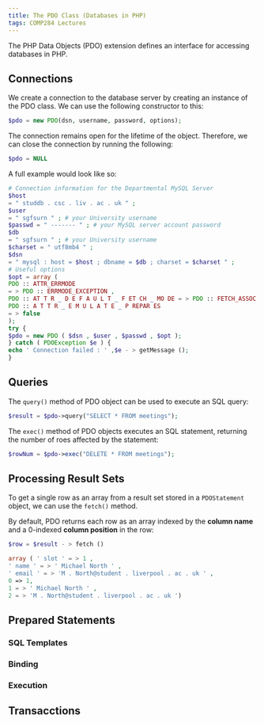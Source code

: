 ```yaml
---
title: The PDO Class (Databases in PHP)
tags: COMP284 Lectures
---
```

The PHP Data Objects (PDO) extension defines an interface for accessing databases in PHP.

## Connections
We create a connection to the database server by creating an instance of the PDO class. We can use the following constructor to this:

```php
$pdo = new PDO(dsn, username, password, options);
```

The connection remains open for the lifetime of the object. Therefore, we can close the connection by running the following:

```php
$pdo = NULL
```

A full example would look like so:

```php
# Connection information for the Departmental MySQL Server
$host
= " studdb . csc . liv . ac . uk " ;
$user
= " sgfsurn " ; # your University username
$passwd = " ------- " ; # your MySQL server account password
$db
= " sgfsurn " ; # your University username
$charset = " utf8mb4 " ;
$dsn
= " mysql : host = $host ; dbname = $db ; charset = $charset " ;
# Useful options
$opt = array (
PDO :: ATTR_ERRMODE
= > PDO :: ERRMODE_EXCEPTION ,
PDO :: AT T R _ D E F A U L T _ F ET CH _ MO DE = > PDO :: FETCH_ASSOC ,
PDO :: A T T R _ E M U L A T E _ P REPAR ES
= > false
);
try {
$pdo = new PDO ( $dsn , $user , $passwd , $opt );
} catch ( PDOException $e ) {
echo ' Connection failed : ' ,$e - > getMessage ();
}
```

## Queries
The `query()` method of PDO object can be used to execute an SQL query:

```php
$result = $pdo->query("SELECT * FROM meetings");
```

The `exec()` method of PDO objects executes an SQL statement, returning the number of roes affected by the statement:

```php
$rowNum = $pdo->exec("DELETE * FROM meetings");
```

## Processing Result Sets
To get a single row as an array from a result set stored in a `PDOStatement` object, we can use the `fetch()` method.

By default, PDO returns each row as an array indexed by the **column name** and a 0-indexed **column position** in the row:

```php
$row = $result - > fetch ()
```

```php
array ( ' slot ' = > 1 ,
' name ' = > ' Michael North ' ,
' email ' = > 'M . North@student . liverpool . ac . uk ' ,
0 => 1,
1 = > ' Michael North ' ,
2 = > 'M . North@student . liverpool . ac . uk ')
```



## Prepared Statements
### SQL Templates
### Binding
### Execution

## Transacctions